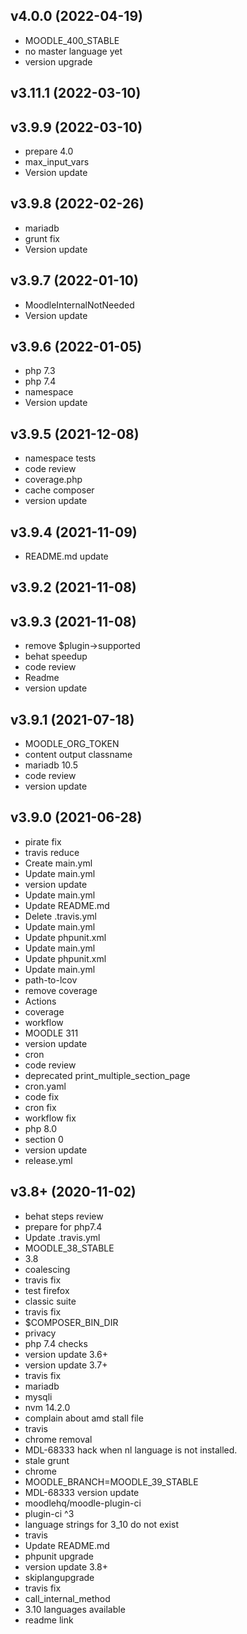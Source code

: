 ## v4.0.0 (2022-04-19)

* MOODLE_400_STABLE 
* no master language yet 
* version upgrade 

## v3.11.1 (2022-03-10)

## v3.9.9 (2022-03-10)

* prepare 4.0 
* max_input_vars 
* Version update 

## v3.9.8 (2022-02-26)

* mariadb 
* grunt fix 
* Version update 

## v3.9.7 (2022-01-10)

* MoodleInternalNotNeeded 
* Version update 

## v3.9.6 (2022-01-05)

* php 7.3 
* php 7.4 
* namespace 
* Version update 

## v3.9.5 (2021-12-08)

* namespace tests 
* code review 
* coverage.php 
* cache composer 
* version update 

## v3.9.4 (2021-11-09)

* README.md update 

## v3.9.2 (2021-11-08)

## v3.9.3 (2021-11-08)

* remove $plugin->supported 
* behat speedup 
* code review 
* Readme 
* version update 

## v3.9.1 (2021-07-18)

* MOODLE_ORG_TOKEN 
* content output classname 
* mariadb 10.5 
* code review 
* version update 

## v3.9.0 (2021-06-28)

* pirate fix 
* travis reduce 
* Create main.yml 
* Update main.yml 
* version update 
* Update main.yml 
* Update README.md 
* Delete .travis.yml 
* Update main.yml 
* Update phpunit.xml 
* Update main.yml 
* Update phpunit.xml 
* Update main.yml 
* path-to-lcov 
* remove coverage 
* Actions 
* coverage 
* workflow 
* MOODLE 311 
* version update 
* cron 
* code review 
* deprecated print_multiple_section_page 
* cron.yaml 
* code fix 
* cron fix 
* workflow fix 
* php 8.0 
* section 0 
* version update 
* release.yml 

## v3.8+ (2020-11-02)

* behat steps review 
* prepare for php7.4 
* Update .travis.yml 
* MOODLE_38_STABLE 
* 3.8 
* coalescing 
* travis fix 
* test firefox 
* classic suite 
* travis fix 
* $COMPOSER_BIN_DIR 
* privacy 
* php 7.4 checks 
* version update 3.6+ 
* version update 3.7+ 
* travis fix 
* mariadb 
* mysqli 
* nvm 14.2.0 
* complain about amd stall file 
* travis 
* chrome removal 
* MDL-68333 hack when nl language is not installed. 
* stale grunt 
* chrome 
* MOODLE_BRANCH=MOODLE_39_STABLE 
* MDL-68333 version update 
* moodlehq/moodle-plugin-ci 
* plugin-ci ^3 
* language strings for 3_10 do not exist 
* travis 
* Update README.md 
* phpunit upgrade 
* version update 3.8+ 
* skiplangupgrade 
* travis fix 
* call_internal_method 
* 3.10 languages available 
* readme link 

